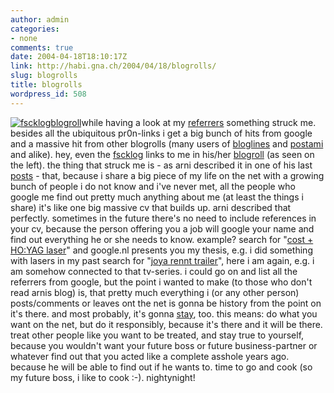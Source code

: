```yaml
---
author: admin
categories:
- none
comments: true
date: 2004-04-18T18:10:17Z
link: http://habi.gna.ch/2004/04/18/blogrolls/
slug: blogrolls
title: blogrolls
wordpress_id: 508
---
```


[![fscklogblogroll](http://habi.gna.ch/blog/images/fscklogblogroll-tm.jpg)](http://habi.gna.ch/blog/images/fscklogblogroll.jpg)while having a look at my [referrers](http://habi.gna.ch/usage/referers.html) something struck me. 
besides all the ubiquitous pr0n-links i get a big bunch of hits from google and a massive hit from other blogrolls (many users of [bloglines](http://www.bloglines.com/) and [postami](http://www.postami.com/) and alike). hey, even the [fscklog](http://fscklog.typepad.com/) links to me in his/her [blogroll](http://fscklog.typepad.com/fsck/blogroll.html) (as seen on the left).
the thing that struck me is - as arni described it in one of his last [posts](http://www.arnoldseefeld.com/blog/archives/000107.html) - that, because i share a big piece of my life on the net with a growing bunch of people i do not know and i've never met, all the people who google me find out pretty much anything about me (at least the things i share) it's like one big massive cv that builds up. arni described that perfectly. sometimes in the future there's no need to include references in your cv, because the person offering you a job will google your name and find out everything he or she needs to know.
example? search for "[cost + HO:YAG laser](http://www.google.nl/search?q=costs+%2B+Ho:YAG+Laser&hl=nl&lr=&ie=UTF-8&oe=UTF-8&lr=&start=70&sa=N)" and google.nl presents you my thesis, e.g. i did something with lasers in my past
search for "[joya rennt trailer](http://www.google.ch/search?hl=de&ie=UTF-8&oe=UTF-8&q=trailer+joya+rennt&meta=cr%3DcountryCH)", here i am again, e.g. i am somehow connected to that tv-series.
i could go on and list all the referrers from google, but the point i wanted to make (to those who don't read arnis blog) is, that pretty much everything i (or any other person) posts/comments or leaves ont the net is gonna be history from the point on it's there. and most probably, it's gonna [stay](http://www.archive.org/), too. this means: do what you want on the net, but do it responsibly, because it's there and it will be there. treat other people like you want to be treated, and stay true to yourself, because you wouldn't want your future boss or future business-partner or whatever find out that you acted like a complete asshole years ago. because he will be able to find out if he wants to.
time to go and cook (so my future boss, i like to cook :-).
nightynight!
